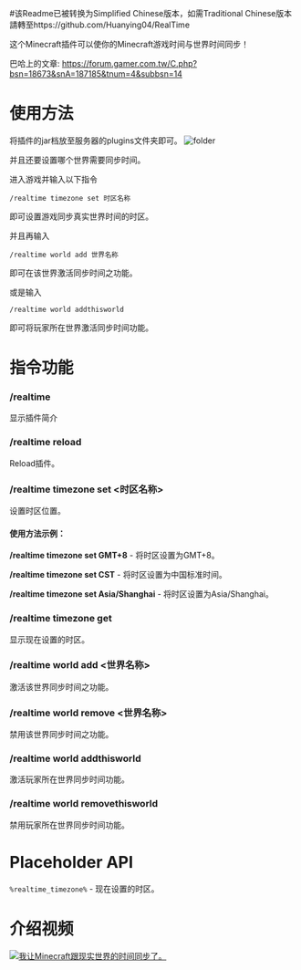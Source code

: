 #该Readme已被转换为Simplified Chinese版本，如需Traditional Chinese版本請轉至https://github.com/Huanying04/RealTime

这个Minecraft插件可以使你的Minecraft游戏时间与世界时间同步！

巴哈上的文章: https://forum.gamer.com.tw/C.php?bsn=18673&snA=187185&tnum=4&subbsn=14
# 使用方法
将插件的jar档放至服务器的plugins文件夹即可。
![folder](https://truth.bahamut.com.tw/s01/202010/ecca15193f6781bdebf2262609fa387b.PNG)

并且还要设置哪个世界需要同步时间。

进入游戏并输入以下指令
```
/realtime timezone set 时区名称
```
即可设置游戏同步真实世界时间的时区。

并且再输入
```
/realtime world add 世界名称
```
即可在该世界激活同步时间之功能。

或是输入
```
/realtime world addthisworld
```
即可将玩家所在世界激活同步时间功能。
# 指令功能
### /realtime
显示插件简介
### /realtime reload
Reload插件。
### /realtime timezone set <时区名称>
设置时区位置。
#### 使用方法示例：
**/realtime timezone set GMT+8** - 将时区设置为GMT+8。

**/realtime timezone set CST** - 将时区设置为中国标准时间。

**/realtime timezone set Asia/Shanghai** - 将时区设置为Asia/Shanghai。
### /realtime timezone get
显示现在设置的时区。
### /realtime world add <世界名称>
激活该世界同步时间之功能。
### /realtime world remove <世界名称>
禁用该世界同步时间之功能。
### /realtime world addthisworld
激活玩家所在世界同步时间功能。
### /realtime world removethisworld
禁用玩家所在世界同步时间功能。

# Placeholder API
`%realtime_timezone%` - 现在设置的时区。

# 介绍视频
[![我让Minecraft跟现实世界的时间同步了。](https://img.youtube.com/vi/4lTVCK_uFb0/0.jpg)](https://www.youtube.com/watch?v=4lTVCK_uFb0)
